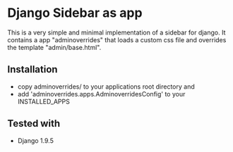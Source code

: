 # Django Sidebar as app

This is a very simple and minimal implementation of a sidebar for django.
It contains a app "adminoverrides" that loads a custom css file and overrides
the template "admin/base.html".

## Installation

- copy adminoverrides/ to your applications root directory and
- add 'adminoverrides.apps.AdminoverridesConfig' to your INSTALLED_APPS


## Tested with

- Django 1.9.5
